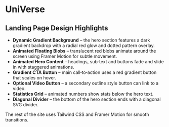 # UniVerse

## Landing Page Design Highlights

- **Dynamic Gradient Background** – the hero section features a dark gradient backdrop with a radial red glow and dotted pattern overlay.
- **Animated Floating Blobs** – translucent red blobs animate around the screen using Framer Motion for subtle movement.
- **Animated Hero Content** – headings, sub‑text and buttons fade and slide in with staggered animations.
- **Gradient CTA Button** – main call‑to‑action uses a red gradient button that scales on hover.
- **Optional Video Button** – a secondary outline style button can link to a video.
- **Statistics Grid** – animated numbers show stats below the hero text.
- **Diagonal Divider** – the bottom of the hero section ends with a diagonal SVG divider.

The rest of the site uses Tailwind CSS and Framer Motion for smooth transitions.
